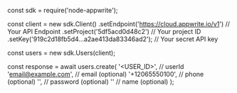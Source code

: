 const sdk = require('node-appwrite');

const client = new sdk.Client()
    .setEndpoint('https://cloud.appwrite.io/v1') // Your API Endpoint
    .setProject('5df5acd0d48c2') // Your project ID
    .setKey('919c2d18fb5d4...a2ae413da83346ad2'); // Your secret API key

const users = new sdk.Users(client);

const response = await users.create(
    '<USER_ID>', // userId
    'email@example.com', // email (optional)
    '+12065550100', // phone (optional)
    '', // password (optional)
    '<NAME>' // name (optional)
);
